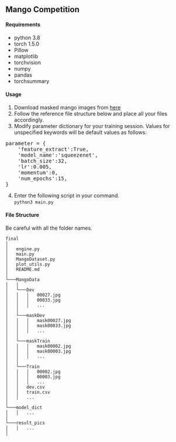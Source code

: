 ## Mango Competition 
#### Requirements 
* python 3.8   
* torch 1.5.0  
* Pillow
* matplotlib
* torchvision
* numpy
* pandas
* torchsummary

#### Usage
1. Download masked mango images from [here](https://drive.google.com/drive/folders/1yPxJ0YtfCzTdn5Zg5KAewxtwmsnhZpXz?usp=sharing)
2. Follow the reference file structure below and place all your files accordingly.
3. Modify parameter dictionary for your training session. Values for unspecified keywords will be default values as follows:  
<pre>parameter = {  
    'feature_extract':True,  
    'model_name':'squeezenet',  
    'batch_size':32,  
    'lr':0.005,  
    'momentum':0,  
    'num_epochs':15,  
}</pre>
4. Enter the following script in your command.  
`python3 main.py`  

#### File Structure
Be careful with all the folder names.  

```
final
│
│   engine.py
│   main.py
│   MangoDataset.py
│   plot_utils.py
│   README.md
│
└───MangoData
│   │
│   └───Dev
│   │   │   00027.jpg
│   │   │   00033.jpg
│   │   │   ...
│   │
│   └───maskDev
│   │   │   mask00027.jpg
│   │   │   mask00033.jpg
│   │   │   ...
│   │
│   └───maskTrain
│   │   │   mask00002.jpg
│   │   │   mask00003.jpg
│   │   │   ...
│   │
│   └───Train
│   │   │   00002.jpg
│   │   │   00003.jpg
│   │   │   ...
│   │   dev.csv
│   │   train.csv
│   │   ...
│
└───model_dict
│   │   ...
│
└───result_pics
│   │   ...
│      

```

